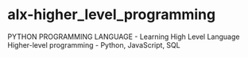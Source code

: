 # alx-higher_level_programming
PYTHON PROGRAMMING LANGUAGE - Learning High Level Language
Higher-level programming - Python, JavaScript, SQL
